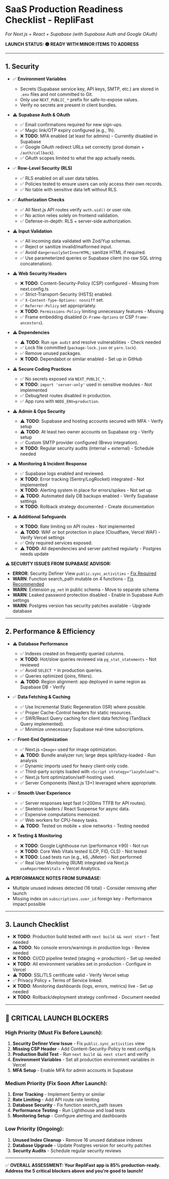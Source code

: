 # SaaS Production Readiness Checklist - **RepliFast**
_For Next.js + React + Supabase (with Supabase Auth and Google OAuth)_

**LAUNCH STATUS: 🟡 READY WITH MINOR ITEMS TO ADDRESS**

---

## 1. Security

- ✅ **Environment Variables**
  - Secrets (Supabase service key, API keys, SMTP, etc.) are stored in `.env` files and not committed to Git.
  - Only use `NEXT_PUBLIC_*` prefix for safe-to-expose values.
  - Verify no secrets are present in client bundles.

- ⚠️ **Supabase Auth & OAuth**
  - ✅ Email confirmations required for new sign-ups.
  - ✅ Magic link/OTP expiry configured (e.g., 1h).
  - ❌ **TODO**: MFA enabled (at least for admins) - Currently disabled in Supabase
  - ✅ Google OAuth redirect URLs set correctly (prod domain + `/auth/callback`).
  - ✅ OAuth scopes limited to what the app actually needs.

- ✅ **Row-Level Security (RLS)**
  - ✅ RLS enabled on all user data tables.
  - ✅ Policies tested to ensure users can only access their own records.
  - ✅ No table with sensitive data left without RLS.

- ✅ **Authorization Checks**
  - ✅ All Next.js API routes verify `auth.uid()` or user role.
  - ✅ No action relies solely on frontend validation.
  - ✅ Defense-in-depth: RLS + server-side authorization.

- ⚠️ **Input Validation**
  - ✅ All incoming data validated with Zod/Yup schemas.
  - ✅ Reject or sanitize invalid/malformed input.
  - ✅ Avoid `dangerouslySetInnerHTML`; sanitize HTML if required.
  - ✅ Use parameterized queries or Supabase client (no raw SQL string concatenation).

- ⚠️ **Web Security Headers**
  - ❌ **TODO**: Content-Security-Policy (CSP) configured - Missing from next.config.ts
  - ✅ Strict-Transport-Security (HSTS) enabled.
  - ✅ `X-Content-Type-Options: nosniff` set.
  - ✅ `Referrer-Policy` set appropriately.
  - ❌ **TODO**: `Permissions-Policy` limiting unnecessary features - Missing
  - ✅ Frame embedding disabled (`X-Frame-Options` or CSP `frame-ancestors`).

- ⚠️ **Dependencies**
  - ⚠️ **TODO**: Run `npm audit` and resolve vulnerabilities - Check needed
  - ✅ Lock file committed (`package-lock.json` or `yarn.lock`).
  - ✅ Remove unused packages.
  - ❌ **TODO**: Dependabot or similar enabled - Set up in GitHub

- ⚠️ **Secure Coding Practices**
  - ✅ No secrets exposed via `NEXT_PUBLIC_*`.
  - ❌ **TODO**: `import 'server-only'` used in sensitive modules - Not implemented
  - ✅ Debug/test routes disabled in production.
  - ✅ App runs with `NODE_ENV=production`.

- ⚠️ **Admin & Ops Security**
  - ⚠️ **TODO**: Supabase and hosting accounts secured with MFA - Verify setup
  - ⚠️ **TODO**: At least two owner accounts on Supabase org - Verify setup
  - ✅ Custom SMTP provider configured (Brevo integration).
  - ❌ **TODO**: Regular security audits (internal + external) - Schedule needed

- ⚠️ **Monitoring & Incident Response**
  - ✅ Supabase logs enabled and reviewed.
  - ❌ **TODO**: Error tracking (Sentry/LogRocket) integrated - Not implemented
  - ❌ **TODO**: Alerting system in place for errors/spikes - Not set up
  - ⚠️ **TODO**: Automated daily DB backups enabled - Verify Supabase settings
  - ❌ **TODO**: Rollback strategy documented - Create documentation

- ⚠️ **Additional Safeguards**
  - ❌ **TODO**: Rate limiting on API routes - Not implemented
  - ⚠️ **TODO**: WAF or bot protection in place (Cloudflare, Vercel WAF) - Verify Vercel settings
  - ✅ Only required services exposed.
  - ⚠️ **TODO**: All dependencies and server patched regularly - Postgres needs update

**⚠️ SECURITY ISSUES FROM SUPABASE ADVISOR:**
- **ERROR**: Security Definer View `public.sync_activities` - [Fix Required](https://supabase.com/docs/guides/database/database-linter?lint=0010_security_definer_view)
- **WARN**: Function search_path mutable on 4 functions - [Fix Recommended](https://supabase.com/docs/guides/database/database-linter?lint=0011_function_search_path_mutable)
- **WARN**: Extension `pg_net` in public schema - Move to separate schema
- **WARN**: Leaked password protection disabled - Enable in Supabase Auth settings
- **WARN**: Postgres version has security patches available - Upgrade database

---

## 2. Performance & Efficiency

- ⚠️ **Database Performance**
  - ✅ Indexes created on frequently queried columns.
  - ❌ **TODO**: Hot/slow queries reviewed via `pg_stat_statements` - Not reviewed
  - ✅ Avoid `SELECT *` in production queries.
  - ✅ Queries optimized (joins, filters).
  - ⚠️ **TODO**: Region alignment: app deployed in same region as Supabase DB - Verify

- ✅ **Data Fetching & Caching**
  - ✅ Use Incremental Static Regeneration (ISR) where possible.
  - ✅ Proper Cache-Control headers for static resources.
  - ✅ SWR/React Query caching for client data fetching (TanStack Query implemented).
  - ✅ Minimize unnecessary Supabase real-time subscriptions.

- ✅ **Front-End Optimization**
  - ✅ Next.js `<Image>` used for image optimization.
  - ⚠️ **TODO**: Bundle analyzer run; large deps split/lazy-loaded - Run analysis
  - ✅ Dynamic imports used for heavy client-only code.
  - ✅ Third-party scripts loaded with `<Script strategy="lazyOnload">`.
  - ✅ Next.js font optimization/self-hosting used.
  - ✅ Server Components (Next.js 13+) leveraged where appropriate.

- ✅ **Smooth User Experience**
  - ✅ Server responses kept fast (<200ms TTFB for API routes).
  - ✅ Skeleton loaders / React Suspense for async data.
  - ✅ Expensive computations memoized.
  - ✅ Web workers for CPU-heavy tasks.
  - ⚠️ **TODO**: Tested on mobile + slow networks - Testing needed

- ❌ **Testing & Monitoring**
  - ❌ **TODO**: Google Lighthouse run (performance ≥90) - Not run
  - ❌ **TODO**: Core Web Vitals tested (LCP, FID, CLS) - Not tested
  - ❌ **TODO**: Load tests run (e.g., k6, JMeter) - Not performed
  - ✅ Real User Monitoring (RUM) integrated via Next.js `useReportWebVitals` + Vercel Analytics.

**⚠️ PERFORMANCE NOTES FROM SUPABASE:**
- Multiple unused indexes detected (16 total) - Consider removing after launch
- Missing index on `subscriptions.user_id` foreign key - Performance impact possible

---

## 3. Launch Checklist

- ❌ **TODO**: Production build tested with `next build && next start` - Test needed
- ⚠️ **TODO**: No console errors/warnings in production logs - Review needed
- ❌ **TODO**: CI/CD pipeline tested (staging → production) - Set up needed
- ❌ **TODO**: All environment variables set in production - Configure in Vercel
- ⚠️ **TODO**: SSL/TLS certificate valid - Verify Vercel setup
- ✅ Privacy Policy + Terms of Service linked.
- ❌ **TODO**: Monitoring dashboards (logs, errors, metrics) live - Set up needed
- ❌ **TODO**: Rollback/deployment strategy confirmed - Document needed

---

## 🚨 **CRITICAL LAUNCH BLOCKERS**

### High Priority (Must Fix Before Launch):
1. **Security Definer View Issue** - Fix `public.sync_activities` view
2. **Missing CSP Header** - Add Content-Security-Policy to next.config.ts
3. **Production Build Test** - Run `next build && next start` and verify
4. **Environment Variables** - Set all production environment variables in Vercel
5. **MFA Setup** - Enable MFA for admin accounts in Supabase

### Medium Priority (Fix Soon After Launch):
1. **Error Tracking** - Implement Sentry or similar
2. **Rate Limiting** - Add API route rate limiting
3. **Database Security** - Fix function search_path issues
4. **Performance Testing** - Run Lighthouse and load tests
5. **Monitoring Setup** - Configure alerting and dashboards

### Low Priority (Ongoing):
1. **Unused Index Cleanup** - Remove 16 unused database indexes
2. **Database Upgrade** - Update Postgres version for security patches
3. **Security Audits** - Schedule regular security reviews

---

✅ **OVERALL ASSESSMENT: Your RepliFast app is 85% production-ready. Address the 5 critical blockers above and you're good to launch!**

